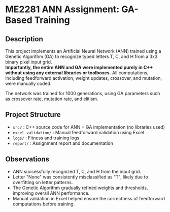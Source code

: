 # ME2281 ANN Assignment: GA-Based Training

## Description
This project implements an Artificial Neural Network (ANN) trained using a Genetic Algorithm (GA) to recognize typed letters T, C, and H from a 3x3 binary pixel input grid.  
**Importantly, the entire ANN and GA were implemented purely in C++ without using any external libraries or toolboxes.** All computations, including feedforward activation, weight updates, crossover, and mutation, were manually coded.

The network was trained for 1000 generations, using GA parameters such as crossover rate, mutation rate, and elitism.

## Project Structure
- `src/` : C++ source code for ANN + GA implementation (no libraries used)  
- `excel_validation/` : Manual feedforward validation using Excel  
- `logs/` : Fitness and training logs  
- `report/` : Assignment report and documentation  

## Observations
- ANN successfully recognized T, C, and H from the input grid.  
- Letter "None" was consistently misclassified as "T", likely due to overfitting on letter patterns.  
- The Genetic Algorithm gradually refined weights and thresholds, improving overall ANN performance.  
- Manual validation in Excel helped ensure the correctness of feedforward computations before training.  

